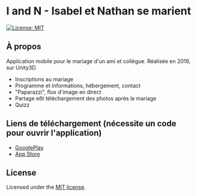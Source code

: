 # I and N - Isabel et Nathan se marient
[![License: MIT](https://img.shields.io/badge/License-MIT-yellow.svg)](https://opensource.org/licenses/MIT)

## À propos

Application mobile pour le mariage d'un ami et collègue. Réalisée en 2019, sur Unity3D.
- Inscriptions au mariage
- Programme et informations, hébergement, contact
- "Paparazzi", flux d'image en direct
- Partage e6t téléchargement des photos après le mariage
- Quizz

## Liens de téléchargement (nécessite un code pour ouvrir l'application)

- [GooglePlay](https://play.google.com/store/apps/details?id=com.argonstudio.iandn)
- [App Store](https://itunes.apple.com/ch/app/ils-se-marient-wedding-app/id1465633874?l=fr&mt=8)

## License

Licensed under the [MIT license](https://opensource.org/licenses/MIT).

